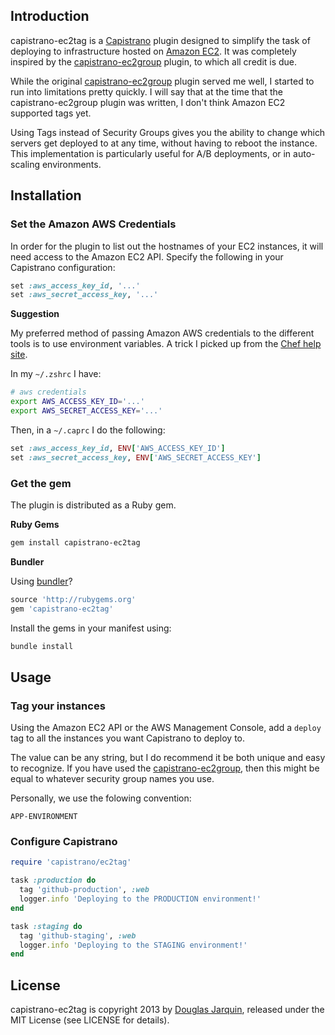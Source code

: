 ## Introduction

capistrano-ec2tag is a [Capistrano](https://github.com/capistrano/capistrano) plugin designed to simplify the
task of deploying to infrastructure hosted on [Amazon EC2](http://aws.amazon.com/ec2/). It was
completely inspired by the [capistrano-ec2group](https://github.com/logandk/capistrano-ec2group) plugin, to which all credit is due.

While the original [capistrano-ec2group](https://github.com/logandk/capistrano-ec2group) plugin served me well, I started to run into limitations pretty quickly. I will say that at the time that the capistrano-ec2group plugin was written, I don't think Amazon EC2 supported tags yet.

Using Tags instead of Security Groups gives you the ability to change which servers get deployed to at any time, without having to reboot the instance. This implementation is particularly useful for A/B deployments, or in auto-scaling environments.

## Installation

### Set the Amazon AWS Credentials

In order for the plugin to list out the hostnames of your EC2 instances, it
will need access to the Amazon EC2 API. Specify the following in your
Capistrano configuration:

```ruby
set :aws_access_key_id, '...'
set :aws_secret_access_key, '...'
```

**Suggestion**

My preferred method of passing Amazon AWS credentials to the different tools is to use environment variables. A trick I picked up from the [Chef help site](http://help.opscode.com/discussions/questions/246-best-practices-for-multiple-developers-kniferb-in-chef-repo-or-not).

In my `~/.zshrc` I have:


```zsh
# aws credentials
export AWS_ACCESS_KEY_ID='...'
export AWS_SECRET_ACCESS_KEY='...'
```

Then, in a `~/.caprc` I do the following:

``` ruby
set :aws_access_key_id, ENV['AWS_ACCESS_KEY_ID']
set :aws_secret_access_key, ENV['AWS_SECRET_ACCESS_KEY']
```

### Get the gem

The plugin is distributed as a Ruby gem.

**Ruby Gems**

```bash
gem install capistrano-ec2tag
```

**Bundler**

Using [bundler](http://gembundler.com/)?

``` ruby
source 'http://rubygems.org'
gem 'capistrano-ec2tag'
```

Install the gems in your manifest using:

``` bash
bundle install
```

## Usage

### Tag your instances

Using the Amazon EC2 API or the AWS Management Console, add a `deploy` tag to all the instances you want Capistrano to deploy to.

The value can be any string, but I do recommend it be both unique and easy to recognize. If you have used the [capistrano-ec2group](https://github.com/logandk/capistrano-ec2group), then this might be equal to whatever security group names you use.

Personally, we use the folowing convention:

```
APP-ENVIRONMENT
```

### Configure Capistrano

```ruby
require 'capistrano/ec2tag'

task :production do
  tag 'github-production', :web
  logger.info 'Deploying to the PRODUCTION environment!'
end

task :staging do
  tag 'github-staging', :web
  logger.info 'Deploying to the STAGING environment!'
end
```

## License

capistrano-ec2tag is copyright 2013 by [Douglas Jarquin](http://douglasjarquin.com/), released under the MIT License (see LICENSE for details).
